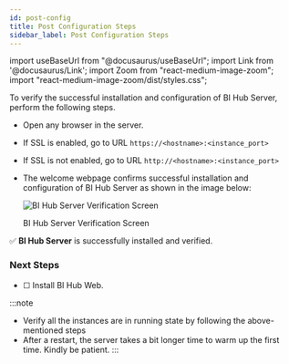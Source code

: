 ```yaml
---
id: post-config
title: Post Configuration Steps
sidebar_label: Post Configuration Steps
---
```


import useBaseUrl from "@docusaurus/useBaseUrl";
import Link from '@docusaurus/Link';
import Zoom from "react-medium-image-zoom";
import "react-medium-image-zoom/dist/styles.css";

To verify the successful installation and configuration of BI Hub Server, perform the following steps.

* Open any browser in the server.
* If SSL is enabled, go to URL `https://<hostname>:<instance_port>`
* If SSL is not enabled, go to URL `http://<hostname>:<instance_port>`
* The welcome webpage confirms successful installation and configuration of BI Hub Server as shown in the image below:

  <div class="center">
    <Zoom>
      <img alt="BI Hub Server Verification Screen" src={useBaseUrl('/doc-images/installation-guide/bihub-web-welcome-verification.png')}/>
    </Zoom>
    <p>BI Hub Server Verification Screen</p>
  </div>

:white_check_mark: **BI Hub Server** is successfully installed and verified.

### Next Steps

* [ ] <Link to={useBaseUrl('docs/installation-guide/install-bihub-windows/web/install')}>Install BI Hub Web</Link>.

:::note

* Verify all the instances are in running state by following the above-mentioned steps
* After a restart, the server takes a bit longer time to warm up the first time. Kindly be patient.
:::
